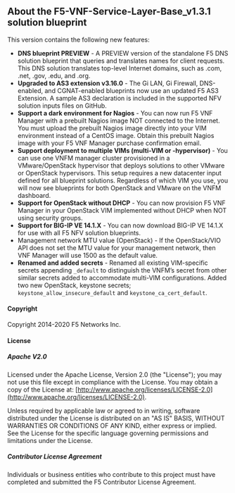 ## About the F5-VNF-Service-Layer-Base_v1.3.1 solution blueprint

This version contains the following new features:

* **DNS blueprint PREVIEW** - A PREVIEW version of the standalone F5 DNS solution blueprint that queries and translates names for client requests. This DNS solution translates top-level Internet domains, such as .com, .net, .gov, .edu, and .org.
* **Upgraded to AS3 extension v3.16.0** - The Gi LAN, Gi Firewall, DNS-enabled, and CGNAT-enabled blueprints now use an updated F5 AS3 Extension. A sample AS3 declaration is included in the supported NFV solution inputs files on GitHub. 
* **Support a dark environment for Nagios** - You can now run F5 VNF Manager with a prebuilt Nagios image NOT connected to the Internet. You must upload the prebuilt Nagios image directly into your VIM environment instead of a CentOS image. Obtain this prebuilt Nagios image with your F5 VNF Manager purchase confirmation email.
* **Support deployment to multiple VIMs (multi-VIM or -hypervisor)** - You can use one VNFM manager cluster provisioned in a VMware/OpenStack hypervisor that deploys solutions to other VMware or OpenStack hypervisors. This setup requires a new datacenter input defined for all blueprint solutions. Regardless of which VIM you use, you will now see blueprints for both OpenStack and VMware on the VNFM dashboard.
* **Support for OpenStack without DHCP** - You can now provision F5 VNF Manager in your OpenStack VIM implemented without DHCP when NOT using security groups.
* **Support for BIG-IP VE 14.1.X** - You can now download BIG-IP VE 14.1.X for use with all F5 NFV solution blueprints.
* Management network MTU value (OpenStack) - If the OpenStack/VIO API does not set the MTU value for your management network, then VNF Manager will use 1500 as the default value.
* **Renamed and added secrets** - Renamed all existing VIM-specific secrets appending ``_default`` to distinguish the VNFM’s secret from other similar secrets added to accommodate multi-VIM configurations. Added two new OpenStack, keystone secrets; ``keystone_allow_insecure_default`` and ``keystone_ca_cert_default``.

#### Copyright
Copyright 2014-2020 F5 Networks Inc.

#### License

##### Apache V2.0 
Licensed under the Apache License, Version 2.0 (the "License"); you may not use this file except in compliance with the License. You may obtain a copy of the License at: [http://www.apache.org/licenses/LICENSE-2.0](http://www.apache.org/licenses/LICENSE-2.0).

Unless required by applicable law or agreed to in writing, software distributed under the License is distributed on an "AS IS" BASIS, WITHOUT WARRANTIES OR CONDITIONS OF ANY KIND, either express or implied. See the License for the specific language governing permissions and limitations under the License.

##### Contributor License Agreement
Individuals or business entities who contribute to this project must have completed and submitted the F5 Contributor License Agreement.
